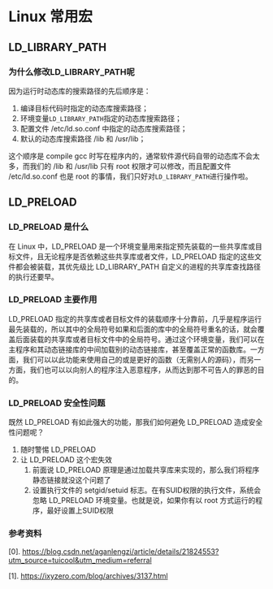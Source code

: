 # Linux 常用宏

## LD_LIBRARY_PATH

### 为什么修改LD_LIBRARY_PATH呢

因为运行时动态库的搜索路径的先后顺序是：
1. 编译目标代码时指定的动态库搜索路径；
2. 环境变量`LD_LIBRARY_PATH`指定的动态库搜索路径；
3. 配置文件 /etc/ld.so.conf 中指定的动态库搜索路径；
4. 默认的动态库搜索路径 /lib 和 /usr/lib；

这个顺序是 compile gcc 时写在程序内的，通常软件源代码自带的动态库不会太多，而我们的 /lib 和 /usr/lib 只有 root 权限才可以修改，而且配置文件 /etc/ld.so.conf 也是 root 的事情，我们只好对`LD_LIBRARY_PATH`进行操作啦。

## LD_PRELOAD

### LD_PRELOAD 是什么

在 Linux 中，LD_PRELOAD 是一个环境变量用来指定预先装载的一些共享库或目标文件，且无论程序是否依赖这些共享库或者文件，LD_PRELOAD 指定的这些文件都会被装载，其优先级比 LD_LIBRARY_PATH 自定义的进程的共享库查找路径的执行还要早。

### LD_PRELOAD 主要作用

LD_PRELOAD 指定的共享库或者目标文件的装载顺序十分靠前，几乎是程序运行最先装载的，所以其中的全局符号如果和后面的库中的全局符号重名的话，就会覆盖后面装载的共享库或者目标文件中的全局符号。通过这个环境变量，我们可以在主程序和其动态链接库的中间加载别的动态链接库，甚至覆盖正常的函数库。一方面，我们可以以此功能来使用自己的或是更好的函数（无需别人的源码），而另一方面，我们也可以以向别人的程序注入恶意程序，从而达到那不可告人的罪恶的目的。

### LD_PRELOAD 安全性问题

既然 LD_PRELOAD 有如此强大的功能，那我们如何避免 LD_PRELOAD 造成安全性问题呢？

1. 随时警惕 LD_PRELOAD
2. 让 LD_PRELOAD 这个宏失效
    1. 前面说 LD_PRELOAD 原理是通过加载共享库来实现的，那么我们将程序静态链接就没这个问题了
    2. 设置执行文件的 setgid/setuid 标志。在有SUID权限的执行文件，系统会忽略 LD_PRELOAD 环境变量。也就是说，如果你有以 root 方式运行的程序，最好设置上SUID权限

### 参考资料

[0]. https://blog.csdn.net/aganlengzi/article/details/21824553?utm_source=tuicool&utm_medium=referral

[1]. https://ixyzero.com/blog/archives/3137.html

